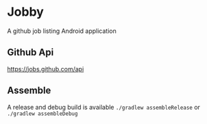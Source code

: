 # Jobby
A github job listing Android application

## Github Api
https://jobs.github.com/api

## Assemble
A release and debug build is available
```./gradlew assembleRelease```
or
```./gradlew assembleDebug```
